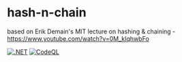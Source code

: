 # hash-n-chain
based on Erik Demain's MIT lecture on hashing &amp; chaining - https://www.youtube.com/watch?v=0M_kIqhwbFo

[![.NET](https://github.com/marklauter/hash-n-chain/actions/workflows/dotnet.yml/badge.svg)](https://github.com/marklauter/hash-n-chain/actions/workflows/dotnet.yml)
[![CodeQL](https://github.com/marklauter/hash-n-chain/actions/workflows/codeql-analysis.yml/badge.svg)](https://github.com/marklauter/hash-n-chain/actions/workflows/codeql-analysis.yml)
